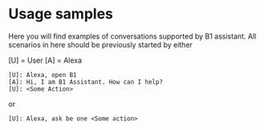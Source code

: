 # Usage samples

Here you will find examples of conversations supported by B1 assistant.
All scenarios in here should be previously started by either

[U] = User
[A] = Alexa

```
[U]: Alexa, open B1
[A]: Hi, I am B1 Assistant. How can I help?
[U]: <Some Action> 
```

or
```
[U]: Alexa, ask be one <Some action>
```